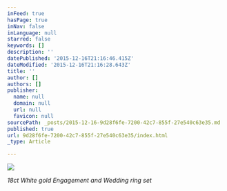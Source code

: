 ```yaml
---
inFeed: true
hasPage: true
inNav: false
inLanguage: null
starred: false
keywords: []
description: ''
datePublished: '2015-12-16T21:16:46.415Z'
dateModified: '2015-12-16T21:16:28.643Z'
title: ''
author: []
authors: []
publisher:
  name: null
  domain: null
  url: null
  favicon: null
sourcePath: _posts/2015-12-16-9d28f6fe-7200-42c7-855f-27e540c63e35.md
published: true
url: 9d28f6fe-7200-42c7-855f-27e540c63e35/index.html
_type: Article

---
```

![](https://the-grid-user-content.s3-us-west-2.amazonaws.com/902e87ca-d89c-416f-9d3f-a96b7b635ff0.jpg)

_18ct White gold Engagement and Wedding ring set_